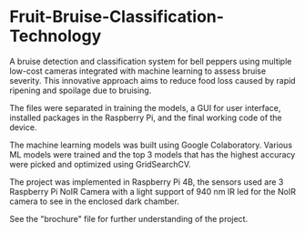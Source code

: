 # Fruit-Bruise-Classification-Technology
A bruise detection and classification system for bell peppers using multiple low-cost cameras integrated with machine learning to assess bruise severity. This innovative approach aims to reduce food loss caused by rapid ripening and spoilage due to bruising. 

The files were separated in training the models, a GUI for user interface, installed packages in the Raspberry Pi, and the final working code of the device.

The machine learning models was built using Google Colaboratory. Various ML models were trained and the top 3 models that has the highest accuracy were picked and optimized using GridSearchCV.

The project was implemented in Raspberry Pi 4B, the sensors used are 3 Raspberry Pi NoIR Camera with a light support of 940 nm IR led for the NoIR camera to see in the enclosed dark chamber.

See the "brochure" file for further understanding of the project.

